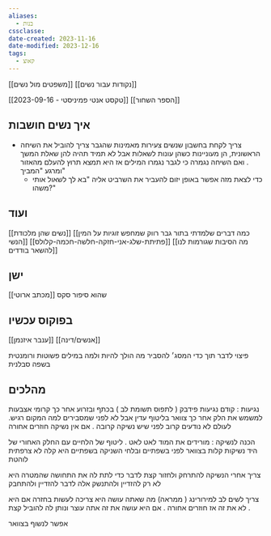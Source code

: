 ```yaml
---
aliases:
  - בנות
cssclasse: 
date-created: 2023-11-16
date-modified: 2023-12-16
tags:
  - קאוצ
---
```

[[משפטים מול נשים]]
[[נקודות עבור נשים]]

[[2023-09-16 - טקסט אנטי פמיניסטי]]
[[הספר השחור]]

## איך נשים חושבות

- צריך לקחת בחשבון שנשים צעירות מאמינות שהגבר צריך להוביל את השיחה הראשונית, הן מעוניינות כשהן עונות לשאלות אבל לא תמיד תהיה להן שאלת המשך . ואם השיחה נגמרה כי לגבר נגמרו המילים אז היא תמצא תרוץ להעלם מהאזור ומרגע "המביך"
	- כדי לצאת מזה אפשר באופן יזום להעביר את השרביט אליה "בא לך לשאול אותי משהו?"

## ועוד

[[נשים שהן מלכודת]]
[[כמה דברים שלמדתי בתור גבר רווק שמחפש זוגיות על המין הנשי]]
[[פתיתת-שלג-אני-חזקה-חלשה-חכמה-קלולס]]
[[מה הסיבות שגורמות לנו להשאר בודדים]]

## ישן

[[מכתב ארוטי]] שהוא סיפור סקס

## בפוקוס עכשיו

[[ענבר איזנמן]]
[[אנשים/דינה]]

פיצוי לדבר תוך כדי המסג׳ להסביר מה הולך להיות ולמה במילים פשוטות ורומנטית בשפה סבלנית

## מהלכים 
נגיעות : קודם נגיעות פידבק ( לתפוס תשומת לב ) בכתף ובזרוע
אחר כך קרומי אצבעות 
למשמש את הלק 
אחר כך צוואר  בליטוף עדין אבל לא לפני שמסבירים למה המקום רגיש. 
לעולם לא נודעים קרוב לפני שיש נשיקה קרובה . 
אם אין נשיקה חוזרים אחורה

הכנה לנשיקה : מורידים את המוד לאט לאט . ליטוף של הלחיים עם החלק האחורי  של היד 
נשיקות קלות בצוואר לפני בשפתיים ובלחי 
השניקה בשפתיים היא קלה לא צרפתית לוהטת

צריך אחרי הנשיקה להתרחק ולחזור קצת לדבר כדי לתת לה את התחושה שהמטרה היא לא רק להזדיין ולהתנשק 
אלה לדבר להזדיין ולהתחבק 

צריך לשים לב למירורינג ( ממראה) מה שאתה עושה היא צריכה לעשות בחזרה אם היא לא את זה אז חוזרים אחורה . אם היא עושה את זה אתה עוצר ונותן לה להוביל קצת .

אפשר לנשוף בצוואר